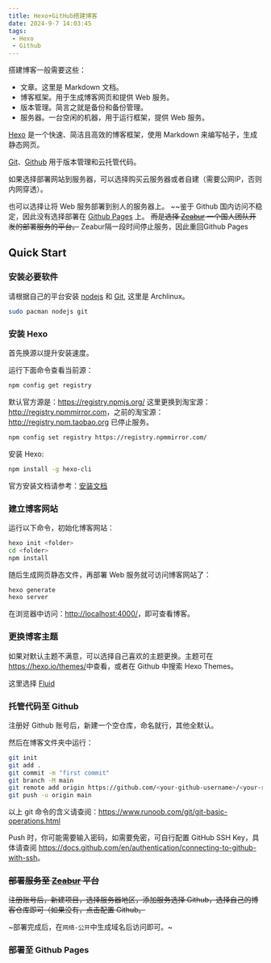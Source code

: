 ```yaml
---
title: Hexo+GitHub搭建博客
date: 2024-9-7 14:03:45
tags: 
 - Hexo
 - Github
---
```


搭建博客一般需要这些：

- 文章。这里是 Markdown 文档。
- 博客框架。用于生成博客网页和提供 Web 服务。
- 版本管理。简言之就是备份和备份管理。
- 服务器。一台空闲的机器，用于运行框架，提供 Web 服务。

[Hexo](https://hexo.io/) 是一个快速、简洁且高效的博客框架，使用 Markdown 来编写帖子，生成静态网页。

[Git](https://git-scm.com/)、[Github](https://github.com/) 用于版本管理和云托管代码。

如果选择部署网站到服务器，可以选择购买云服务器或者自建（需要公网IP，否则内网穿透）。

也可以选择让将 Web 服务部署到别人的服务器上。
~~鉴于 Github 国内访问不稳定，因此没有选择部署在 [Github Pages](https://pages.github.com/) 上。
~~而是选择 [Zeabur](https://zeabur.com/) 一个国人团队开发的部署服务的平台。~~
Zeabur隔一段时间停止服务，因此重回Github Pages

## Quick Start

### 安装必要软件

请根据自己的平台安装 [nodejs](https://nodejs.org/en/) 和 [Git](https://git-scm.com/), 这里是 Archlinux。

```bash
sudo pacman nodejs git
```

### 安装 Hexo

首先换源以提升安装速度。

运行下面命令查看当前源：

```bash
npm config get registry
```

默认官方源是：<https://registry.npmjs.org/>
这里更换到淘宝源：<http://registry.npmmirror.com>，之前的淘宝源：<http://registry.npm.taobao.org> 已停止服务。

```bash
npm config set registry https://registry.npmmirror.com/
```

安装 Hexo:

```bash
npm install -g hexo-cli
```

官方安装文档请参考：[安装文档](https://hexo.io/zh-cn/docs/)

### 建立博客网站

运行以下命令，初始化博客网站：

```bash
hexo init <folder>
cd <folder>
npm install
```

随后生成网页静态文件，再部署 Web 服务就可访问博客网站了：

```bash
hexo generate
hexo server
```

在浏览器中访问：<http://localhost:4000/>，即可查看博客。

### 更换博客主题

如果对默认主题不满意，可以选择自己喜欢的主题更换。主题可在<https://hexo.io/themes/>中查看，或者在 Github 中搜索 Hexo Themes。

这里选择 [Fluid](https://github.com/fluid-dev/hexo-theme-fluid)

### 托管代码至 Github

注册好 Github 账号后，新建一个空仓库，命名就行，其他全默认。

然后在博客文件夹中运行：

```bash
git init
git add .
git commit -m "first commit"
git branch -M main
git remote add origin https://github.com/<your-github-username>/<your-repo-name>.git
git push -u origin main
```

以上 git 命令的含义请查阅：<https://www.runoob.com/git/git-basic-operations.html>

Push 时，你可能需要输入密码，如需要免密，可自行配置 GitHub SSH Key，具体请查阅 <https://docs.github.com/en/authentication/connecting-to-github-with-ssh>。

### ~~部署服务至 [Zeabur](https://zeabur.com/) 平台~~

~~注册账号后，新建项目，选择服务器地区，添加服务选择 Github，选择自己的博客仓库即可（如果没有，点击配置 Github。~~

~部署完成后，在`网络-公开`中生成域名后访问即可。~

### 部署至 Github Pages
